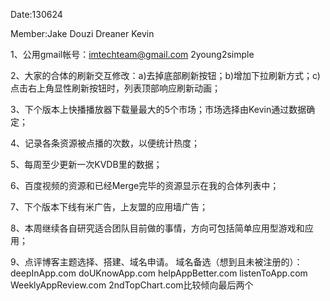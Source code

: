 Date:130624

Member:Jake Douzi Dreaner Kevin

1、公用gmail帐号：imtechteam@gmail.com 2young2simple

2、大家的合体的刷新交互修改：a)去掉底部刷新按钮；b)增加下拉刷新方式；c)点击右上角显性刷新按钮时，列表顶部响应刷新动画；

3、下个版本上快播播放器下载量最大的5个市场；市场选择由Kevin通过数据确定；

4、记录各条资源被点播的次数，以便统计热度；

5、每周至少更新一次KVDB里的数据；

6、百度视频的资源和已经Merge完毕的资源显示在我的合体列表中；

7、下个版本下线有米广告，上友盟的应用墙广告；

8、本周继续各自研究适合团队目前做的事情，方向可包括简单应用型游戏和应用；

9、点评博客主题选择、搭建、域名申请。
域名备选（想到且未被注册的）：deepInApp.com doUKnowApp.com  helpAppBetter.com listenToApp.com WeeklyAppReview.com 2ndTopChart.com比较倾向最后两个
